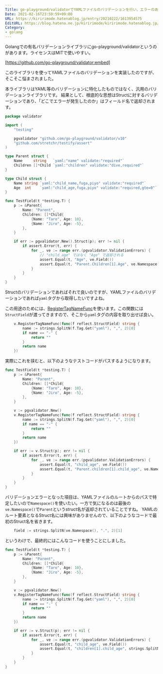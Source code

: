 ```yaml
---
Title: go-playground/validatorでYAMLファイルのバリデーションを行い、エラーのあったフィールドを表示する
Date: 2021-02-16T23:59:59+09:00
URL: https://kiririmode.hatenablog.jp/entry/20210222/1613954575
EditURL: https://blog.hatena.ne.jp/kiririmode/kiririmode.hatenablog.jp/atom/entry/26006613694825028
Category:
- golang
---
```


Golangでの有名バリデーションライブラリにgo-playground/validatorというのがあります。ライセンスはMITで使いやすい。

[https://github.com/go-playground/validator:embed]

このライブラリを使ってYAMLファイルのバリデーションを実装したのですが、そこそこ悩まされました。

本ライブラリはYAML等のバリデーションに特化したものではなく、汎用のバリデーションライブラリです。
結果として、根底的な思想はStructに対するバリデーションであり、「どこでエラーが発生したのか」はフィールド名で返却されます。

```go
package validator

import (
    "testing"

    pgvalidator "github.com/go-playground/validator/v10"
    "github.com/stretchr/testify/assert"
)

type Parent struct {
    Name     string   `yaml:"name" validate:"required"`
    Children []*Child `yaml:"children" validate:"dive,required"`
}

type Child struct {
    Name string `yaml:"child_name,fuga,piyo" validate:"required"`
    Age  int    `yaml:"child_age,fuga,piyo" validate:"required,gte=0"`
}

func TestField(t *testing.T) {
    p := &Parent{
        Name: "Parent",
        Children: []*Child{
            {Name: "Taro", Age: 10},
            {Name: "Jiro", Age: -5},
        },
    }

    if err := pgvalidator.New().Struct(p); err != nil {
        if assert.Error(t, err) {
            for _, ve := range err.(pgvalidator.ValidationErrors) {
                // "child_age" ではなく "Age" で返却される
                assert.Equal(t, "Age", ve.Field())
                assert.Equal(t, "Parent.Children[1].Age", ve.Namespace())
            }
        }
    }
}
```

Structのバリデーションであればそれで良いのですが、YAMLファイルのバリデーションであれば`yaml`タグから取得したいですよね。

この用途のためには、[RegisterTagNameFunc](https://pkg.go.dev/gopkg.in/go-playground/validator.v10#Validate.RegisterTagNameFunc)を使います。この関数には`StructField`が渡ってきますので、そこから`yaml`タグの内容を取り出せば良い。

```go
    v.RegisterTagNameFunc(func(f reflect.StructField) string {
        name := strings.SplitN(f.Tag.Get("yaml"), ",", 2)[0]
        if name == "-" {
            return ""
        }
        return name
    })
```

実際にこれを挟むと、以下のようなテストコードがパスするようになります。

```go
func TestField(t *testing.T) {
    p := &Parent{
        Name: "Parent",
        Children: []*Child{
            {Name: "Taro", Age: 10},
            {Name: "Jiro", Age: -5},
        },
    }

    v := pgvalidator.New()
    v.RegisterTagNameFunc(func(f reflect.StructField) string {
        name := strings.SplitN(f.Tag.Get("yaml"), ",", 2)[0]
        if name == "-" {
            return ""
        }
        return name
    })

    if err := v.Struct(p); err != nil {
        if assert.Error(t, err) {
            for _, ve := range err.(pgvalidator.ValidationErrors) {
                assert.Equal(t, "child_age", ve.Field())
                assert.Equal(t, "Parent.children[1].child_age", ve.Namespace())
            }
        }
    }
}
```

バリデーションエラーとなった項目は、YAMLファイルのルートからのパスで特定したいので`Namespace()`を使いたい。一方で気になるのは最後の`ve.Namespace()`で`Parent`というstruct名が返却されていることですね。
YAMLのルート要素となるStruct名には興味がありませんので、以下のようなコードで最初のStruct名を省きます。

```go
    field := strings.SplitN(ve.Namespace(), ".", 2)[1]
```

というわけで、最終的にはこんなコードを使うことにしました。

```go
func TestField(t *testing.T) {
    p := &Parent{
        Name: "Parent",
        Children: []*Child{
            {Name: "Taro", Age: 10},
            {Name: "Jiro", Age: -5},
        },
    }

    v := pgvalidator.New()
    v.RegisterTagNameFunc(func(f reflect.StructField) string {
        name := strings.SplitN(f.Tag.Get("yaml"), ",", 2)[0]
        if name == "-" {
            return ""
        }
        return name
    })

    if err := v.Struct(p); err != nil {
        if assert.Error(t, err) {
            for _, ve := range err.(pgvalidator.ValidationErrors) {
                assert.Equal(t, "child_age", ve.Field())
                assert.Equal(t, "children[1].child_age", strings.SplitN(ve.Namespace(), ".", 2)[1])
            }
        }
    }
}
```
